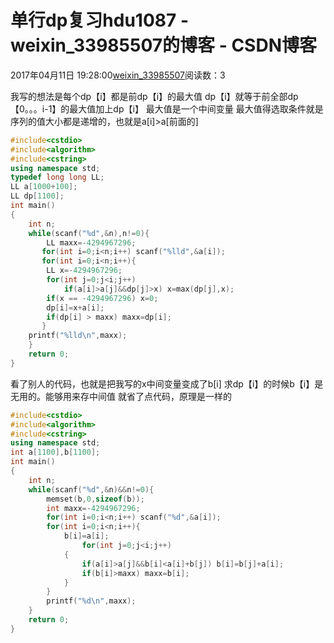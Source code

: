 # 单行dp复习hdu1087 - weixin_33985507的博客 - CSDN博客
2017年04月11日 19:28:00[weixin_33985507](https://me.csdn.net/weixin_33985507)阅读数：3

我写的想法是每个dp【i】都是前dp【i】的最大值
dp【i】就等于前全部dp【0。。。i-1】的最大值加上dp【i】
最大值是一个中间变量
最大值得选取条件就是序列的值大小都是递增的，也就是a[i]>a[前面的]
```cpp
#include<cstdio>
#include<algorithm>
#include<cstring>
using namespace std;
typedef long long LL;
LL a[1000+100];
LL dp[1100];
int main()
{
    int n;
    while(scanf("%d",&n),n!=0){
        LL maxx=-4294967296;
       for(int i=0;i<n;i++) scanf("%lld",&a[i]);
       for(int i=0;i<n;i++){
        LL x=-4294967296;
        for(int j=0;j<i;j++)
            if(a[i]>a[j]&&dp[j]>x) x=max(dp[j],x);
        if(x == -4294967296) x=0;
        dp[i]=x+a[i];
        if(dp[i] > maxx) maxx=dp[i];
       }
    printf("%lld\n",maxx);
    }
    return 0;
}
```
看了别人的代码，也就是把我写的x中间变量变成了b[i]
求dp【i】的时候b【i】是无用的。能够用来存中间值
就省了点代码，原理是一样的
```cpp
#include<cstdio>
#include<algorithm>
#include<cstring>
using namespace std;
int a[1100],b[1100];
int main()
{
    int n;
    while(scanf("%d",&n)&&n!=0){
        memset(b,0,sizeof(b));
        int maxx=-4294967296;
        for(int i=0;i<n;i++) scanf("%d",&a[i]);
        for(int i=0;i<n;i++){
            b[i]=a[i];
                for(int j=0;j<i;j++)
            {
                if(a[i]>a[j]&&b[i]<a[i]+b[j]) b[i]=b[j]+a[i];
                if(b[i]>maxx) maxx=b[i];
            }
        }
        printf("%d\n",maxx);
    }
    return 0;
}
```
